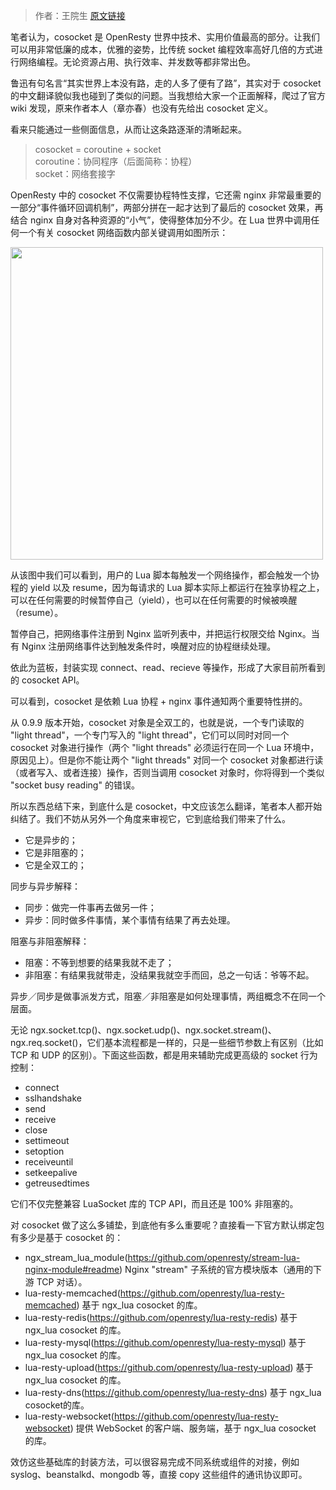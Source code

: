 <!---
    @title         怎样理解 cosocket
    @creator       覃冠日，李张勇
    @created       2016-08-01 17:24 GMT
    @modifier      覃冠日，李张勇
    @modifier_link 覃冠日，李张勇
    @modified      2016-07-30 17:24 GMT
    @changes       1
--->

>作者：王院生  [原文链接](https://github.com/moonbingbing/openresty-best-practices/blob/master/ngx_lua/whats_cosocket.md )

笔者认为，cosocket 是 OpenResty 世界中技术、实用价值最高的部分。让我们可以用非常低廉的成本，优雅的姿势，比传统 socket 编程效率高好几倍的方式进行网络编程。无论资源占用、执行效率、并发数等都非常出色。

鲁迅有句名言“其实世界上本没有路，走的人多了便有了路”，其实对于 cosocket 的中文翻译貌似我也碰到了类似的问题。当我想给大家一个正面解释，爬过了官方 wiki 发现，原来作者本人（章亦春）也没有先给出 cosocket 定义。

看来只能通过一些侧面信息，从而让这条路逐渐的清晰起来。

>cosocket = coroutine + socket  
>coroutine：协同程序（后面简称：协程）  
>socket：网络套接字  

OpenResty 中的 cosocket 不仅需要协程特性支撑，它还需 nginx 非常最重要的一部分“事件循环回调机制”，两部分拼在一起才达到了最后的 cosocket 效果，再结合 nginx 自身对各种资源的“小气”，使得整体加分不少。在 Lua 世界中调用任何一个有关 cosocket 网络函数内部关键调用如图所示：

<html>
<img src="/images/blog/understand-cosocket.png" width="500">
</html>

从该图中我们可以看到，用户的 Lua 脚本每触发一个网络操作，都会触发一个协程的 yield 以及 resume，因为每请求的 Lua 脚本实际上都运行在独享协程之上，可以在任何需要的时候暂停自己（yield），也可以在任何需要的时候被唤醒（resume）。

暂停自己，把网络事件注册到 Nginx 监听列表中，并把运行权限交给 Nginx。当有 Nginx 注册网络事件达到触发条件时，唤醒对应的协程继续处理。

依此为蓝板，封装实现 connect、read、recieve 等操作，形成了大家目前所看到的 cosocket API。

可以看到，cosocket 是依赖 Lua 协程 + nginx 事件通知两个重要特性拼的。

从 0.9.9 版本开始，cosocket 对象是全双工的，也就是说，一个专门读取的 "light thread"，一个专门写入的 "light thread"，它们可以同时对同一个 cosocket 对象进行操作（两个 "light threads" 必须运行在同一个 Lua 环境中，原因见上）。但是你不能让两个 "light threads" 对同一个 cosocket 对象都进行读（或者写入、或者连接）操作，否则当调用 cosocket 对象时，你将得到一个类似 "socket busy reading" 的错误。

所以东西总结下来，到底什么是 cosocket，中文应该怎么翻译，笔者本人都开始纠结了。我们不妨从另外一个角度来审视它，它到底给我们带来了什么。

* 它是异步的；
* 它是非阻塞的；
* 它是全双工的；

同步与异步解释：

* 同步：做完一件事再去做另一件；
* 异步：同时做多件事情，某个事情有结果了再去处理。

阻塞与非阻塞解释：

* 阻塞：不等到想要的结果我就不走了；
* 非阻塞：有结果我就带走，没结果我就空手而回，总之一句话：爷等不起。

异步／同步是做事派发方式，阻塞／非阻塞是如何处理事情，两组概念不在同一个层面。

无论 ngx.socket.tcp()、ngx.socket.udp()、ngx.socket.stream()、ngx.req.socket()，它们基本流程都是一样的，只是一些细节参数上有区别（比如 TCP 和 UDP 的区别）。下面这些函数，都是用来辅助完成更高级的 socket 行为控制：

* connect
* sslhandshake
* send
* receive
* close
* settimeout
* setoption
* receiveuntil
* setkeepalive
* getreusedtimes

它们不仅完整兼容 LuaSocket 库的 TCP API，而且还是 100% 非阻塞的。

对 cosocket 做了这么多铺垫，到底他有多么重要呢？直接看一下官方默认绑定包有多少是基于 cosocket 的：

* ngx_stream_lua_module(https://github.com/openresty/stream-lua-nginx-module#readme) Nginx "stream" 子系统的官方模块版本（通用的下游 TCP 对话）。
* lua-resty-memcached(https://github.com/openresty/lua-resty-memcached) 基于 ngx_lua cosocket 的库。
* lua-resty-redis(https://github.com/openresty/lua-resty-redis) 基于 ngx_lua cosocket 的库。
* lua-resty-mysql(https://github.com/openresty/lua-resty-mysql) 基于 ngx_lua cosocket 的库。
* lua-resty-upload(https://github.com/openresty/lua-resty-upload) 基于 ngx_lua cosocket 的库。
* lua-resty-dns(https://github.com/openresty/lua-resty-dns) 基于 ngx_lua cosocket的库。
* lua-resty-websocket(https://github.com/openresty/lua-resty-websocket) 提供 WebSocket 的客户端、服务端，基于 ngx_lua cosocket 的库。

效仿这些基础库的封装方法，可以很容易完成不同系统或组件的对接，例如 syslog、beanstalkd、mongodb 等，直接 copy 这些组件的通讯协议即可。
